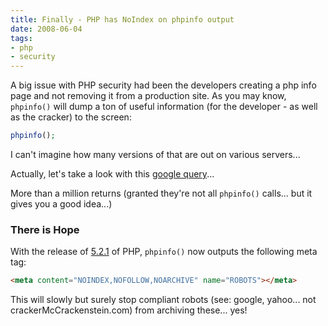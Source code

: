 ```yaml
---
title: Finally - PHP has NoIndex on phpinfo output
date: 2008-06-04
tags:
- php
- security
---
```

A big issue with PHP security had been the developers creating a php info page and not removing it from a production site.  As you may know, `phpinfo()` will dump a ton of useful information (for the developer - as well as the cracker) to the screen:

<!--more-->

```php
phpinfo();
```

I can't imagine how many versions of that are out on various servers...

Actually, let's take a look with this [google query](http://www.google.com/search?q=phpinfo&btnG=Search&hl=en&client=firefox-a&rls=org.mozilla%3Aen-US%3Aofficial&hs=su2&sa=2)...

More than a million returns (granted they're not all `phpinfo()` calls... but it gives you a good idea...)

### There is Hope

With the release of [5.2.1](http://php.net/ChangeLog-5.php#5.2.1) of PHP, `phpinfo()` now outputs the following meta tag:

```html
<meta content="NOINDEX,NOFOLLOW,NOARCHIVE" name="ROBOTS"></meta>
```

This will slowly but surely stop compliant robots (see: google, yahoo... not crackerMcCrackenstein.com) from archiving these... yes!

